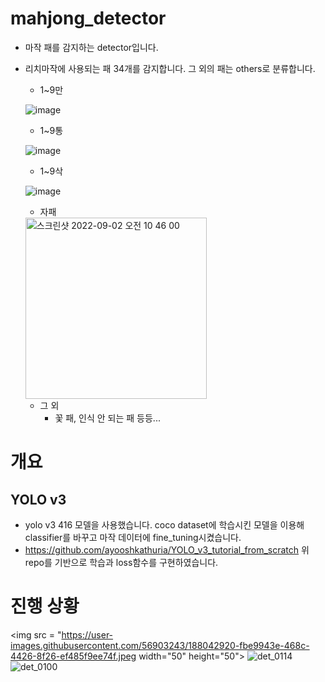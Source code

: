 # mahjong_detector
- 마작 패를 감지하는 detector입니다.
- 리치마작에 사용되는 패 34개를 감지합니다. 그 외의 패는 others로 분류합니다.
    - 1~9만
    
    ![image](https://user-images.githubusercontent.com/56903243/188040861-09214feb-d507-44c2-b3ea-82d5aa0e74d9.png)
    
    - 1~9통
    
    ![image](https://user-images.githubusercontent.com/56903243/188040966-3edff3e0-ccc0-46d9-ba1b-cd0b5986b2d6.png)
    
    - 1~9삭
    
    ![image](https://user-images.githubusercontent.com/56903243/188040990-8a75b11e-d636-4e52-ba52-3630230b1523.png)
    
    - 자패
    
    <img width="290" alt="스크린샷 2022-09-02 오전 10 46 00" src="https://user-images.githubusercontent.com/56903243/188041336-eb31929b-3884-48c6-8aac-5916960d461b.png">

    - 그 외
        - 꽃 패, 인식 안 되는 패 등등...
# 개요
## YOLO v3
- yolo v3 416 모델을 사용했습니다. coco dataset에 학습시킨 모델을 이용해 classifier를 바꾸고 마작 데이터에 fine_tuning시켰습니다.
- https://github.com/ayooshkathuria/YOLO_v3_tutorial_from_scratch 위 repo를 기반으로 학습과 loss함수를 구현하였습니다.

# 진행 상황
<img src = "https://user-images.githubusercontent.com/56903243/188042920-fbe9943e-468c-4426-8f26-ef485f9ee74f.jpeg  width="50" height="50">
![det_0114](https://user-images.githubusercontent.com/56903243/188042920-fbe9943e-468c-4426-8f26-ef485f9ee74f.jpeg)
![det_0100](https://user-images.githubusercontent.com/56903243/188042932-b57c558a-fdaf-4a1d-b1a5-885075b2648e.jpeg)
